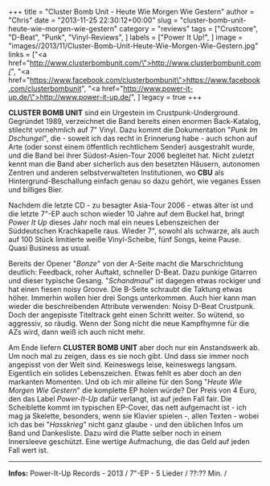 +++
title = "Cluster Bomb Unit - Heute Wie Morgen Wie Gestern"
author = "Chris"
date = "2013-11-25 22:30:12+00:00"
slug = "cluster-bomb-unit-heute-wie-morgen-wie-gestern"
category = "reviews"
tags = ["Crustcore", "D-Beat", "Punk", "Vinyl-Reviews", ]
labels = ["Power It Up!", ]
image = "images//2013/11/Cluster-Bomb-Unit-Heute-Wie-Morgen-Wie-Gestern.jpg"
links = ["<a href=\"http://www.clusterbombunit.com/\">http://www.clusterbombunit.com/</a>", "<a href=\"https://www.facebook.com/clusterbombunit\">https://www.facebook.com/clusterbombunit</a>", "<a href=\"http://www.power-it-up.de/\">http://www.power-it-up.de/</a>", ]
legacy = true
+++

**CLUSTER BOMB UNIT** sind ein Urgestein im Crustpunk-Underground. Gegründet 1989, verzeichnet die Band bereits einen enormen Back-Katalog, stilecht vornehmlich auf 7" Vinyl. Dazu kommt die Dokumentation "_Punk Im Dschungel_", die - soweit ich das recht in Erinnerung habe - auch schon auf Arte (oder sonst einem öffentlich rechtlichem Sender) ausgestrahlt wurde, und die Band bei ihrer Südost-Asien-Tour 2006 begleitet hat.
Nicht zuletzt kennt man die Band aber sicherlich aus den besetzten Häusern, autonomen Zentren und anderen selbstverwalteten Institutionen, wo **CBU** als Hintergrund-Beschallung einfach genau so dazu gehört, wie veganes Essen und billiges Bier.

Nachdem die letzte CD - zu besagter Asia-Tour 2006 - etwas älter ist und die letzte 7"-EP auch schon wieder 10 Jahre auf dem Buckel hat, bringt _Power It Up_ dieses Jahr noch mal ein neues Lebenszeichen der Süddeutschen Krachkapelle raus. Wieder 7", sowohl als schwarze, als auch auf 100 Stück limitierte weiße Vinyl-Scheibe, fünf Songs, keine Pause. Quasi Business as usual.

Bereits der Opener "_Bonze_" von der A-Seite macht die Marschrichtung deutlich: Feedback, roher Auftakt, schneller D-Beat. Dazu punkige Gitarren und dieser typische Gesang. "_Schandmaul_" ist dagegen etwas rockiger und hat einen fiesen noisy Groove.
Die B-Seite schraubt die Taktung etwas höher. Immerhin wollen hier drei Songs unterkommen. Auch hier kann man wieder die beschreibenden Attribute verwenden: Noisy D-Beat Crustpunk. Doch der angepisste Titeltrack geht einen Schritt weiter. So wütend, so aggressiv, so räudig. Wenn der Song nicht die neue Kampfhymne für die AZs wird, dann weiß ich auch nicht mehr.

Am Ende liefern **CLUSTER BOMB UNIT** aber doch nur ein Anstandswerk ab. Um noch mal zu zeigen, dass es sie noch gibt. Und dass sie immer noch angepisst von der Welt sind. Keineswegs leise, keineswegs langsam. Eigentlich ein solides Lebenszeichen. Etwas fehlt es aber doch an den markanten Momenten. Und ob ich mir alleine für den Song "_Heute Wie Morgen Wie Gestern_" die komplette EP holen würde? Der Preis von 4 Euro, den das Label _Power-It-Up_ dafür verlangt, ist auf jeden Fall fair. Die Scheiblette kommt im typischen EP-Cover, das nett aufgemacht ist - ich mag ja Skelette, besonders, wenn sie Klavier spielen -, allen Texten - wobei ich das bei "_Hasskrieg_" nicht ganz glaube - und den üblichen Infos um Band und Dankesliste. Dazu wird die Platte selber noch in einem Innersleeve geschützt. Eine wertige Aufmachung, die das Geld auf jeden Fall wert ist.



---
**Infos:**
Power-It-Up Records - 2013 / 
7"-EP - 5 Lieder / ??:?? Min. / 
